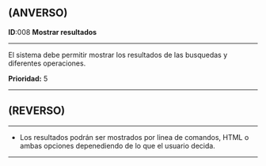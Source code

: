## (ANVERSO)
**ID**:008 **Mostrar resultados**

----

El sistema debe permitir mostrar los resultados de las busquedas y diferentes operaciones.

**Prioridad:** 5

----

## (REVERSO)

----

* Los resultados podrán ser mostrados por linea de comandos, HTML o ambas opciones depenediendo de lo que el usuario decida.

----